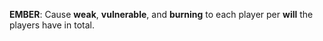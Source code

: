 **EMBER**: Cause __weak__, __vulnerable__, and __burning__ to each player per __will__ the players have in total.